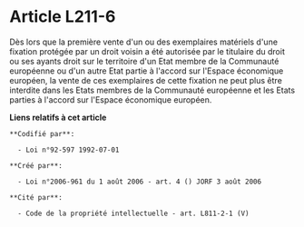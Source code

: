 # Article L211-6

Dès lors que la première vente d'un ou des exemplaires matériels d'une fixation protégée par un droit voisin a été autorisée
par le titulaire du droit ou ses ayants droit sur le territoire d'un Etat membre de la Communauté européenne ou d'un autre
Etat partie à l'accord sur l'Espace économique européen, la vente de ces exemplaires de cette fixation ne peut plus être
interdite dans les Etats membres de la Communauté européenne et les Etats parties à l'accord sur l'Espace économique
européen.

**Liens relatifs à cet article**

	**Codifié par**:

	  - Loi n°92-597 1992-07-01

	**Créé par**:

	  - Loi n°2006-961 du 1 août 2006 - art. 4 () JORF 3 août 2006

	**Cité par**:

	  - Code de la propriété intellectuelle - art. L811-2-1 (V)
